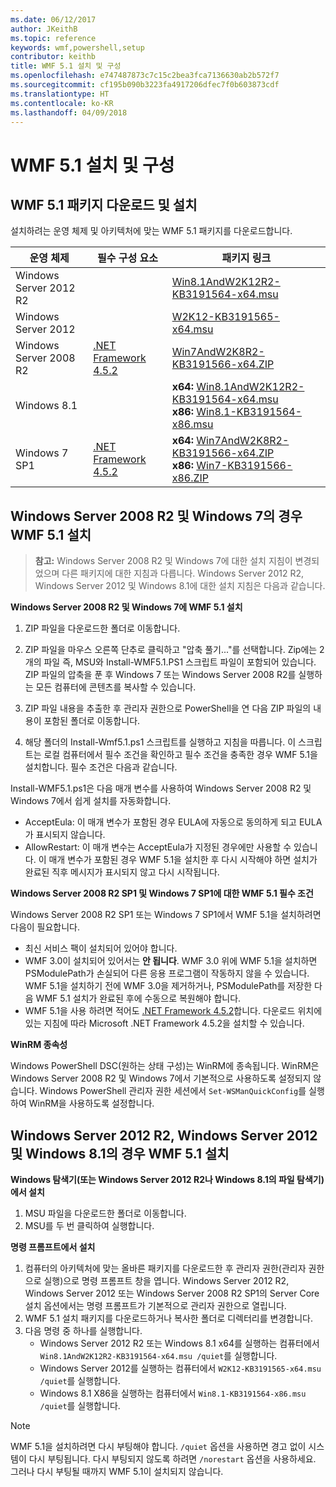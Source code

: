 ```yaml
---
ms.date: 06/12/2017
author: JKeithB
ms.topic: reference
keywords: wmf,powershell,setup
contributor: keithb
title: WMF 5.1 설치 및 구성
ms.openlocfilehash: e747487873c7c15c2bea3fca7136630ab2b572f7
ms.sourcegitcommit: cf195b090b3223fa4917206dfec7f0b603873cdf
ms.translationtype: HT
ms.contentlocale: ko-KR
ms.lasthandoff: 04/09/2018
---
```

# <a name="install-and-configure-wmf-51"></a>WMF 5.1 설치 및 구성 #


## <a name="download-and-install-the-wmf-51-package"></a>WMF 5.1 패키지 다운로드 및 설치

설치하려는 운영 체제 및 아키텍처에 맞는 WMF 5.1 패키지를 다운로드합니다.

| 운영 체제       | 필수 구성 요소           | 패키지 링크                          |
|------------------------|-------------------------|----------------------------------------|
| Windows Server 2012 R2 |                         | [Win8.1AndW2K12R2-KB3191564-x64.msu][] |
| Windows Server 2012    |                         | [W2K12-KB3191565-x64.msu][]            |
| Windows Server 2008 R2 | [.NET Framework 4.5.2][]| [Win7AndW2K8R2-KB3191566-x64.ZIP][]    |
| Windows 8.1            |                         | **x64:** [Win8.1AndW2K12R2-KB3191564-x64.msu][]</br>**x86:** [Win8.1-KB3191564-x86.msu][] |
| Windows 7 SP1          | [.NET Framework 4.5.2][]| **x64:** [Win7AndW2K8R2-KB3191566-x64.ZIP][]</br>**x86:** [Win7-KB3191566-x86.ZIP][] |

[.NET Framework 4.5.2]: https://www.microsoft.com/download/details.aspx?id=42642
[W2K12-KB3191565-x64.msu]: https://go.microsoft.com/fwlink/?linkid=839513
[Win7-KB3191566-x86.ZIP]: https://go.microsoft.com/fwlink/?linkid=839522
[Win7AndW2K8R2-KB3191566-x64.ZIP]: https://go.microsoft.com/fwlink/?linkid=839523
[Win8.1-KB3191564-x86.msu]: https://go.microsoft.com/fwlink/?linkid=839521
[Win8.1AndW2K12R2-KB3191564-x64.msu]: https://go.microsoft.com/fwlink/?linkid=839516

## <a name="install-wmf-51-for-windows-server-2008-r2-and-windows-7"></a>Windows Server 2008 R2 및 Windows 7의 경우 WMF 5.1 설치

> **참고:** Windows Server 2008 R2 및 Windows 7에 대한 설치 지침이 변경되었으며 다른 패키지에 대한 지침과 다릅니다. Windows Server 2012 R2, Windows Server 2012 및 Windows 8.1에 대한 설치 지침은 다음과 같습니다.

**Windows Server 2008 R2 및 Windows 7에 WMF 5.1 설치**

1. ZIP 파일을 다운로드한 폴더로 이동합니다.

2. ZIP 파일을 마우스 오른쪽 단추로 클릭하고 "압축 풀기..."를 선택합니다. Zip에는 2개의 파일 즉, MSU와 Install-WMF5.1.PS1 스크립트 파일이 포함되어 있습니다.
ZIP 파일의 압축을 푼 후 Windows 7 또는 Windows Server 2008 R2를 실행하는 모든 컴퓨터에 콘텐츠를 복사할 수 있습니다.

3. ZIP 파일 내용을 추출한 후 관리자 권한으로 PowerShell을 연 다음 ZIP 파일의 내용이 포함된 폴더로 이동합니다.

4. 해당 폴더의 Install-Wmf5.1.ps1 스크립트를 실행하고 지침을 따릅니다. 이 스크립트는 로컬 컴퓨터에서 필수 조건을 확인하고 필수 조건을 충족한 경우 WMF 5.1을 설치합니다. 필수 조건은 다음과 같습니다.

Install-WMF5.1.ps1은 다음 매개 변수를 사용하여 Windows Server 2008 R2 및 Windows 7에서 쉽게 설치를 자동화합니다.

- AcceptEula: 이 매개 변수가 포함된 경우 EULA에 자동으로 동의하게 되고 EULA가 표시되지 않습니다.
- AllowRestart: 이 매개 변수는 AcceptEula가 지정된 경우에만 사용할 수 있습니다. 이 매개 변수가 포함된 경우 WMF 5.1을 설치한 후 다시 시작해야 하면 설치가 완료된 직후 메시지가 표시되지 않고 다시 시작됩니다.

**Windows Server 2008 R2 SP1 및 Windows 7 SP1에 대한 WMF 5.1 필수 조건**

Windows Server 2008 R2 SP1 또는 Windows 7 SP1에서 WMF 5.1을 설치하려면 다음이 필요합니다.
- 최신 서비스 팩이 설치되어 있어야 합니다.
- WMF 3.0이 설치되어 있어서는 **안 됩니다**. WMF 3.0 위에 WMF 5.1을 설치하면 PSModulePath가 손실되어 다른 응용 프로그램이 작동하지 않을 수 있습니다. WMF 5.1을 설치하기 전에 WMF 3.0을 제거하거나, PSModulePath를 저장한 다음 WMF 5.1 설치가 완료된 후에 수동으로 복원해야 합니다.
- WMF 5.1을 사용 하려면 적어도 [.NET Framework 4.5.2](https://www.microsoft.com/en-ca/download/details.aspx?id=42642)합니다.
다운로드 위치에 있는 지침에 따라 Microsoft .NET Framework 4.5.2을 설치할 수 있습니다.

**WinRM 종속성**

Windows PowerShell DSC(원하는 상태 구성)는 WinRM에 종속됩니다.
WinRM은 Windows Server 2008 R2 및 Windows 7에서 기본적으로 사용하도록 설정되지 않습니다.
Windows PowerShell 관리자 권한 세션에서 `Set-WSManQuickConfig`를 실행하여 WinRM을 사용하도록 설정합니다.


## <a name="install-wmf-51-for-windows-server-2012-r2-windows-server-2012-and-windows-81"></a>Windows Server 2012 R2, Windows Server 2012 및 Windows 8.1의 경우 WMF 5.1 설치
**Windows 탐색기(또는 Windows Server 2012 R2나 Windows 8.1의 파일 탐색기)에서 설치**

1. MSU 파일을 다운로드한 폴더로 이동합니다.
2. MSU를 두 번 클릭하여 실행합니다.

**명령 프롬프트에서 설치**

1. 컴퓨터의 아키텍처에 맞는 올바른 패키지를 다운로드한 후 관리자 권한(관리자 권한으로 실행)으로 명령 프롬프트 창을 엽니다. Windows Server 2012 R2, Windows Server 2012 또는 Windows Server 2008 R2 SP1의 Server Core 설치 옵션에서는 명령 프롬프트가 기본적으로 관리자 권한으로 열립니다.
2. WMF 5.1 설치 패키지를 다운로드하거나 복사한 폴더로 디렉터리를 변경합니다.
3. 다음 명령 중 하나를 실행합니다.
   - Windows Server 2012 R2 또는 Windows 8.1 x64를 실행하는 컴퓨터에서 `Win8.1AndW2K12R2-KB3191564-x64.msu /quiet`를 실행합니다.
   - Windows Server 2012를 실행하는 컴퓨터에서 `W2K12-KB3191565-x64.msu /quiet`를 실행합니다.
   - Windows 8.1 X86을 실행하는 컴퓨터에서 `Win8.1-KB3191564-x86.msu /quiet`를 실행합니다.

> [!NOTE]
> WMF 5.1을 설치하려면 다시 부팅해야 합니다. `/quiet` 옵션을 사용하면 경고 없이 시스템이 다시 부팅됩니다.
> 다시 부팅되지 않도록 하려면 `/norestart` 옵션을 사용하세요. 그러나 다시 부팅될 때까지 WMF 5.1이 설치되지 않습니다.